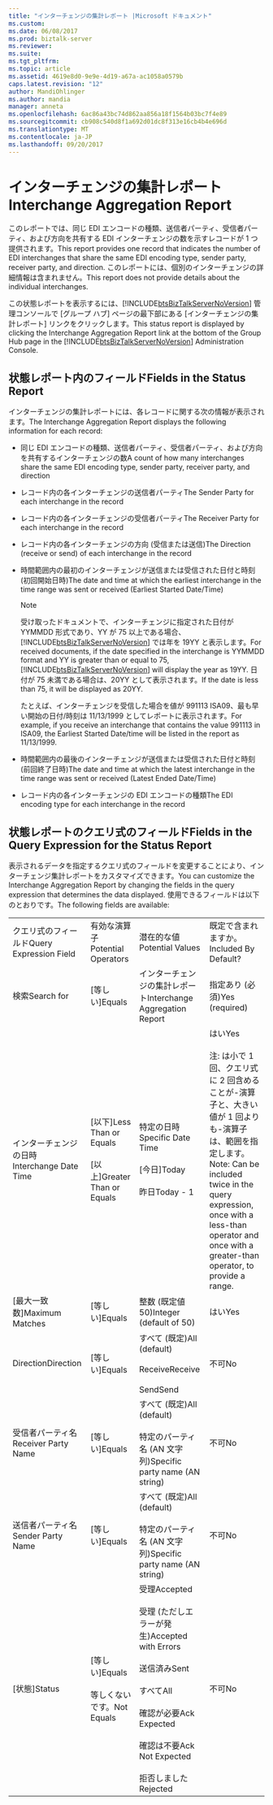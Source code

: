 ```yaml
---
title: "インターチェンジの集計レポート |Microsoft ドキュメント"
ms.custom: 
ms.date: 06/08/2017
ms.prod: biztalk-server
ms.reviewer: 
ms.suite: 
ms.tgt_pltfrm: 
ms.topic: article
ms.assetid: 4619e8d0-9e9e-4d19-a67a-ac1058a0579b
caps.latest.revision: "12"
author: MandiOhlinger
ms.author: mandia
manager: anneta
ms.openlocfilehash: 6ac86a43bc74d862aa856a18f1564b03bc7f4e89
ms.sourcegitcommit: cb908c540d8f1a692d01dc8f313e16cb4b4e696d
ms.translationtype: MT
ms.contentlocale: ja-JP
ms.lasthandoff: 09/20/2017
---
```

# <a name="interchange-aggregation-report"></a><span data-ttu-id="2530a-102">インターチェンジの集計レポート</span><span class="sxs-lookup"><span data-stu-id="2530a-102">Interchange Aggregation Report</span></span>
<span data-ttu-id="2530a-103">このレポートでは、同じ EDI エンコードの種類、送信者パーティ、受信者パーティ、および方向を共有する EDI インターチェンジの数を示すレコードが 1 つ提供されます。</span><span class="sxs-lookup"><span data-stu-id="2530a-103">This report provides one record that indicates the number of EDI interchanges that share the same EDI encoding type, sender party, receiver party, and direction.</span></span> <span data-ttu-id="2530a-104">このレポートには、個別のインターチェンジの詳細情報は含まれません。</span><span class="sxs-lookup"><span data-stu-id="2530a-104">This report does not provide details about the individual interchanges.</span></span>  
  
 <span data-ttu-id="2530a-105">この状態レポートを表示するには、[!INCLUDE[btsBizTalkServerNoVersion](../includes/btsbiztalkservernoversion-md.md)] 管理コンソールで [グループ ハブ] ページの最下部にある [インターチェンジの集計レポート] リンクをクリックします。</span><span class="sxs-lookup"><span data-stu-id="2530a-105">This status report is displayed by clicking the Interchange Aggregation Report link at the bottom of the Group Hub page in the [!INCLUDE[btsBizTalkServerNoVersion](../includes/btsbiztalkservernoversion-md.md)] Administration Console.</span></span>  
  
## <a name="fields-in-the-status-report"></a><span data-ttu-id="2530a-106">状態レポート内のフィールド</span><span class="sxs-lookup"><span data-stu-id="2530a-106">Fields in the Status Report</span></span>  
 <span data-ttu-id="2530a-107">インターチェンジの集計レポートには、各レコードに関する次の情報が表示されます。</span><span class="sxs-lookup"><span data-stu-id="2530a-107">The Interchange Aggregation Report displays the following information for each record:</span></span>  
  
-   <span data-ttu-id="2530a-108">同じ EDI エンコードの種類、送信者パーティ、受信者パーティ、および方向を共有するインターチェンジの数</span><span class="sxs-lookup"><span data-stu-id="2530a-108">A count of how many interchanges share the same EDI encoding type, sender party, receiver party, and direction</span></span>  
  
-   <span data-ttu-id="2530a-109">レコード内の各インターチェンジの送信者パーティ</span><span class="sxs-lookup"><span data-stu-id="2530a-109">The Sender Party for each interchange in the record</span></span>  
  
-   <span data-ttu-id="2530a-110">レコード内の各インターチェンジの受信者パーティ</span><span class="sxs-lookup"><span data-stu-id="2530a-110">The Receiver Party for each interchange in the record</span></span>  
  
-   <span data-ttu-id="2530a-111">レコード内の各インターチェンジの方向 (受信または送信)</span><span class="sxs-lookup"><span data-stu-id="2530a-111">The Direction (receive or send) of each interchange in the record</span></span>  
  
-   <span data-ttu-id="2530a-112">時間範囲内の最初のインターチェンジが送信または受信された日付と時刻 (初回開始日時)</span><span class="sxs-lookup"><span data-stu-id="2530a-112">The date and time at which the earliest interchange in the time range was sent or received (Earliest Started Date/Time)</span></span>  
  
    > [!NOTE]
    >  <span data-ttu-id="2530a-113">受け取ったドキュメントで、インターチェンジに指定された日付が YYMMDD 形式であり、YY が 75 以上である場合、[!INCLUDE[btsBizTalkServerNoVersion](../includes/btsbiztalkservernoversion-md.md)] では年を 19YY と表示します。</span><span class="sxs-lookup"><span data-stu-id="2530a-113">For received documents, if the date specified in the interchange is YYMMDD format and YY is greater than or equal to 75, [!INCLUDE[btsBizTalkServerNoVersion](../includes/btsbiztalkservernoversion-md.md)] will display the year as 19YY.</span></span> <span data-ttu-id="2530a-114">日付が 75 未満である場合は、20YY として表示されます。</span><span class="sxs-lookup"><span data-stu-id="2530a-114">If the date is less than 75, it will be displayed as 20YY.</span></span>  
    >   
    >  <span data-ttu-id="2530a-115">たとえば、インターチェンジを受信した場合を値が 991113 ISA09、最も早い開始の日付/時刻は 11/13/1999 としてレポートに表示されます。</span><span class="sxs-lookup"><span data-stu-id="2530a-115">For example, if you receive an interchange that contains the value 991113 in ISA09, the Earliest Started Date/time will be listed in the report as 11/13/1999.</span></span>  
  
-   <span data-ttu-id="2530a-116">時間範囲内の最後のインターチェンジが送信または受信された日付と時刻 (前回終了日時)</span><span class="sxs-lookup"><span data-stu-id="2530a-116">The date and time at which the latest interchange in the time range was sent or received (Latest Ended Date/Time)</span></span>  
  
-   <span data-ttu-id="2530a-117">レコード内の各インターチェンジの EDI エンコードの種類</span><span class="sxs-lookup"><span data-stu-id="2530a-117">The EDI encoding type for each interchange in the record</span></span>  
  
## <a name="fields-in-the-query-expression-for-the-status-report"></a><span data-ttu-id="2530a-118">状態レポートのクエリ式のフィールド</span><span class="sxs-lookup"><span data-stu-id="2530a-118">Fields in the Query Expression for the Status Report</span></span>  
 <span data-ttu-id="2530a-119">表示されるデータを指定するクエリ式のフィールドを変更することにより、インターチェンジ集計レポートをカスタマイズできます。</span><span class="sxs-lookup"><span data-stu-id="2530a-119">You can customize the Interchange Aggregation Report by changing the fields in the query expression that determines the data displayed.</span></span> <span data-ttu-id="2530a-120">使用できるフィールドは以下のとおりです。</span><span class="sxs-lookup"><span data-stu-id="2530a-120">The following fields are available:</span></span>  
  
|||||  
|-|-|-|-|  
|<span data-ttu-id="2530a-121">クエリ式のフィールド</span><span class="sxs-lookup"><span data-stu-id="2530a-121">Query Expression Field</span></span>|<span data-ttu-id="2530a-122">有効な演算子</span><span class="sxs-lookup"><span data-stu-id="2530a-122">Potential Operators</span></span>|<span data-ttu-id="2530a-123">潜在的な値</span><span class="sxs-lookup"><span data-stu-id="2530a-123">Potential Values</span></span>|<span data-ttu-id="2530a-124">既定で含まれますか。</span><span class="sxs-lookup"><span data-stu-id="2530a-124">Included By Default?</span></span>|  
|<span data-ttu-id="2530a-125">検索</span><span class="sxs-lookup"><span data-stu-id="2530a-125">Search for</span></span>|<span data-ttu-id="2530a-126">[等しい]</span><span class="sxs-lookup"><span data-stu-id="2530a-126">Equals</span></span>|<span data-ttu-id="2530a-127">インターチェンジの集計レポート</span><span class="sxs-lookup"><span data-stu-id="2530a-127">Interchange Aggregation Report</span></span>|<span data-ttu-id="2530a-128">指定あり (必須)</span><span class="sxs-lookup"><span data-stu-id="2530a-128">Yes (required)</span></span>|  
|<span data-ttu-id="2530a-129">インターチェンジの日時</span><span class="sxs-lookup"><span data-stu-id="2530a-129">Interchange Date Time</span></span>|<span data-ttu-id="2530a-130">[以下]</span><span class="sxs-lookup"><span data-stu-id="2530a-130">Less Than or Equals</span></span><br /><br /> <span data-ttu-id="2530a-131">[以上]</span><span class="sxs-lookup"><span data-stu-id="2530a-131">Greater Than or Equals</span></span>|<span data-ttu-id="2530a-132">特定の日時</span><span class="sxs-lookup"><span data-stu-id="2530a-132">Specific Date Time</span></span><br /><br /> <span data-ttu-id="2530a-133">[今日]</span><span class="sxs-lookup"><span data-stu-id="2530a-133">Today</span></span><br /><br /> <span data-ttu-id="2530a-134">昨日</span><span class="sxs-lookup"><span data-stu-id="2530a-134">Today - 1</span></span>|<span data-ttu-id="2530a-135">はい</span><span class="sxs-lookup"><span data-stu-id="2530a-135">Yes</span></span><br /><br /> <span data-ttu-id="2530a-136">注: は小で 1 回、クエリ式に 2 回含めることが-演算子と、大きい値が 1 回よりも-演算子は、範囲を指定します。</span><span class="sxs-lookup"><span data-stu-id="2530a-136">Note: Can be included twice in the query expression, once with a less-than operator and once with a greater-than operator, to provide a range.</span></span>|  
|<span data-ttu-id="2530a-137">[最大一致数]</span><span class="sxs-lookup"><span data-stu-id="2530a-137">Maximum Matches</span></span>|<span data-ttu-id="2530a-138">[等しい]</span><span class="sxs-lookup"><span data-stu-id="2530a-138">Equals</span></span>|<span data-ttu-id="2530a-139">整数 (既定値 50)</span><span class="sxs-lookup"><span data-stu-id="2530a-139">Integer (default of 50)</span></span>|<span data-ttu-id="2530a-140">はい</span><span class="sxs-lookup"><span data-stu-id="2530a-140">Yes</span></span>|  
|<span data-ttu-id="2530a-141">Direction</span><span class="sxs-lookup"><span data-stu-id="2530a-141">Direction</span></span>|<span data-ttu-id="2530a-142">[等しい]</span><span class="sxs-lookup"><span data-stu-id="2530a-142">Equals</span></span>|<span data-ttu-id="2530a-143">すべて (既定)</span><span class="sxs-lookup"><span data-stu-id="2530a-143">All (default)</span></span><br /><br /> <span data-ttu-id="2530a-144">Receive</span><span class="sxs-lookup"><span data-stu-id="2530a-144">Receive</span></span><br /><br /> <span data-ttu-id="2530a-145">Send</span><span class="sxs-lookup"><span data-stu-id="2530a-145">Send</span></span>|<span data-ttu-id="2530a-146">不可</span><span class="sxs-lookup"><span data-stu-id="2530a-146">No</span></span>|  
|<span data-ttu-id="2530a-147">受信者パーティ名</span><span class="sxs-lookup"><span data-stu-id="2530a-147">Receiver Party Name</span></span>|<span data-ttu-id="2530a-148">[等しい]</span><span class="sxs-lookup"><span data-stu-id="2530a-148">Equals</span></span>|<span data-ttu-id="2530a-149">すべて (既定)</span><span class="sxs-lookup"><span data-stu-id="2530a-149">All (default)</span></span><br /><br /> <span data-ttu-id="2530a-150">特定のパーティ名 (AN 文字列)</span><span class="sxs-lookup"><span data-stu-id="2530a-150">Specific party name (AN string)</span></span>|<span data-ttu-id="2530a-151">不可</span><span class="sxs-lookup"><span data-stu-id="2530a-151">No</span></span>|  
|<span data-ttu-id="2530a-152">送信者パーティ名</span><span class="sxs-lookup"><span data-stu-id="2530a-152">Sender Party Name</span></span>|<span data-ttu-id="2530a-153">[等しい]</span><span class="sxs-lookup"><span data-stu-id="2530a-153">Equals</span></span>|<span data-ttu-id="2530a-154">すべて (既定)</span><span class="sxs-lookup"><span data-stu-id="2530a-154">All (default)</span></span><br /><br /> <span data-ttu-id="2530a-155">特定のパーティ名 (AN 文字列)</span><span class="sxs-lookup"><span data-stu-id="2530a-155">Specific party name (AN string)</span></span>|<span data-ttu-id="2530a-156">不可</span><span class="sxs-lookup"><span data-stu-id="2530a-156">No</span></span>|  
|<span data-ttu-id="2530a-157">[状態]</span><span class="sxs-lookup"><span data-stu-id="2530a-157">Status</span></span>|<span data-ttu-id="2530a-158">[等しい]</span><span class="sxs-lookup"><span data-stu-id="2530a-158">Equals</span></span><br /><br /> <span data-ttu-id="2530a-159">等しくないです。</span><span class="sxs-lookup"><span data-stu-id="2530a-159">Not Equals</span></span>|<span data-ttu-id="2530a-160">受理</span><span class="sxs-lookup"><span data-stu-id="2530a-160">Accepted</span></span><br /><br /> <span data-ttu-id="2530a-161">受理 (ただしエラーが発生)</span><span class="sxs-lookup"><span data-stu-id="2530a-161">Accepted with Errors</span></span><br /><br /> <span data-ttu-id="2530a-162">送信済み</span><span class="sxs-lookup"><span data-stu-id="2530a-162">Sent</span></span><br /><br /> <span data-ttu-id="2530a-163">すべて</span><span class="sxs-lookup"><span data-stu-id="2530a-163">All</span></span><br /><br /> <span data-ttu-id="2530a-164">確認が必要</span><span class="sxs-lookup"><span data-stu-id="2530a-164">Ack Expected</span></span><br /><br /> <span data-ttu-id="2530a-165">確認は不要</span><span class="sxs-lookup"><span data-stu-id="2530a-165">Ack Not Expected</span></span><br /><br /> <span data-ttu-id="2530a-166">拒否しました</span><span class="sxs-lookup"><span data-stu-id="2530a-166">Rejected</span></span>|<span data-ttu-id="2530a-167">不可</span><span class="sxs-lookup"><span data-stu-id="2530a-167">No</span></span>|